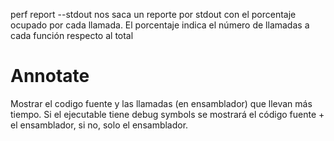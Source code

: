 perf report --stdout
  nos saca un reporte por stdout con el porcentaje ocupado por cada llamada.
  El porcentaje indica el número de llamadas a cada función respecto al total


# Annotate
Mostrar el codigo fuente y las llamadas (en ensamblador) que llevan más tiempo.
Si el ejecutable tiene debug symbols se mostrará el código fuente + el ensamblador, si no, solo el ensamblador.
